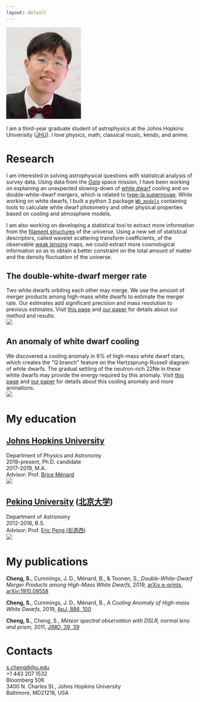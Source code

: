 ```yaml
---
layout: default
---
```


<img src="https://github.com/SihaoCheng/SihaoCheng.github.io/blob/master/SihaoCheng.jpg?raw=true" width="200" />

I am a third-year graduate student of astrophysics at the Johns Hopkins Univerisity ([JHU](https://physics-astronomy.jhu.edu)). I love physics, math, classical music, kendo, and anime.

# Research
I am interested in solving astrophysical questions with statistical analysis of survey data. Using data from the [_Gaia_](https://www.cosmos.esa.int/web/gaia/home) space mission, I have been working on explaining an unexpected slowing-down of [white dwarf](https://en.wikipedia.org/wiki/White_dwarf) cooling and on double-white-dwarf mergers, which is related to [type-Ia supernovae](https://en.wikipedia.org/wiki/Type_Ia_supernova). While working on white dwarfs, I built a python 3 package [`WD_models`](https://github.com/SihaoCheng/WD_models) containing tools to calculate white dwarf photometry and other physical properties based on cooling and atmosphere models.

I am also working on developing a statistical tool to extract more information from the [filament structures](https://en.wikipedia.org/wiki/Observable_universe#Large-scale_structure) of the universe. Using a new set of statistical descriptors, called wavelet scattering transform coefficients, of the observable [weak lensing](https://en.wikipedia.org/wiki/Weak_gravitational_lensing) maps, we could extract more cosmological information so as to obtain a better constraint on the total amount of matter and the density fluctuation of the universe.

## The double-white-dwarf merger rate
Two white dwarfs orbiting each other may merge. We use the amount of merger products among high-mass white dwarfs to estimate the merger rate. Our estimates add significant precision and mass resolution to previous estimates. Visit [this page](https://sihaocheng.github.io/DWDmerger) and [our paper](https://arxiv.org/abs/1910.09558) for details about our method and results.
<br>
<a href="https://sihaocheng.github.io/DWDmerger"><img src="https://pages.jh.edu/~scheng40/DWDmerger/images/merger_rate1.png" width="500" /></a>

## An anomaly of white dwarf cooling
We discovered a cooling anomaly in 6% of high-mass white dwarf stars, which creates the "Q branch" feature on the Hertzsprung-Russell diagram of white dwarfs. The gradual settling of the neutron-rich 22Ne in these white dwarfs may provide the energy required by this anomaly. Visit [this page](https://sihaocheng.github.io/Qbranch) and [our paper](https://arxiv.org/abs/1905.12710) for details about this cooling anomaly and more animations.
<br>
<a href="https://sihaocheng.github.io/Qbranch"><img src="https://pages.jh.edu/~scheng40/Qbranch/images/WD_HR.png" width="500" /></a>

# My education
## [Johns Hopkins University](https://physics-astronomy.jhu.edu/)
Department of Physics and Astronomy
<br>
2019-present, Ph.D. candidate
<br>
2017-2019, M.A.
<br>
Advisor: Prof. [Brice Ménard](https://physics-astronomy.jhu.edu/directory/brice-menard/)
<br>
<a href="https://physics-astronomy.jhu.edu/"><img src="https://pages.jh.edu/~scheng40/images/JHU.jpg" width="400" /></a>

## [Peking University](http://astro.pku.edu.cn/) ([北京大学](http://astro.pku.edu.cn/))
Department of Astronomy
<br>
2012-2016, B.S.
<br>
Advisor: Prof. [Eric Peng (彭逸西)](http://kiaa.pku.edu.cn/faculty/eric-peng)
<br>
<a href="http://astro.pku.edu.cn/"><img src="https://pages.jh.edu/~scheng40/images/PKU.png" width="400" /></a>

# My publications
**Cheng, S.**, Cummings, J. D., Ménard, B., & Toonen, S., _Double-White-Dwarf Merger Products among High-Mass White Dwarfs_, 2019, [arXiv e-prints, arXiv:1910.09558](https://ui.adsabs.harvard.edu/abs/2019arXiv191009558C/abstract)

**Cheng, S.**, Cummings, J. D., Ménard, B., _A Cooling Anomaly of High-mass White Dwarfs_, 2019, [ApJ, 886, 100](https://ui.adsabs.harvard.edu/abs/2019ApJ...886..100C/abstract)

**Cheng, S.**, Cheng, S., _Meteor spectral observation with DSLR, normal lens and prism_, 2011, [JIMO, 39, 39](https://ui.adsabs.harvard.edu/abs/2011JIMO...39...39C/abstract)

# Contacts
s.cheng@jhu.edu
<br>
+1 443 207 1532
<br>
Bloomberg 506
<br>
3400 N. Charles St., Johns Hopkins University
<br>
Baltimore, MD21218, USA
